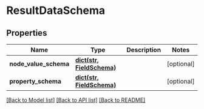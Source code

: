 # ResultDataSchema


## Properties
Name | Type | Description | Notes
------------ | ------------- | ------------- | -------------
**node_value_schema** | [**dict(str, FieldSchema)**](FieldSchema.md) |  | [optional] 
**property_schema** | [**dict(str, FieldSchema)**](FieldSchema.md) |  | [optional] 

[[Back to Model list]](../README.md#documentation-for-models) [[Back to API list]](../README.md#documentation-for-api-endpoints) [[Back to README]](../README.md)


